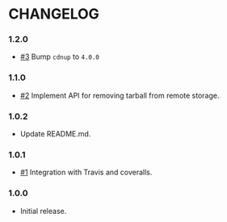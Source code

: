 # CHANGELOG

### 1.2.0

- [#3] Bump `cdnup` to `4.0.0`

### 1.1.0

- [#2] Implement API for removing tarball from remote storage.

### 1.0.2

- Update README.md.

### 1.0.1

- [#1] Integration with Travis and coveralls.

### 1.0.0

- Initial release.


[#1]: https://github.com/ywangii/await-targz/pull/1
[#2]: https://github.com/ywangii/await-targz/pull/2
[#3]: https://github.com/ywangii/await-targz/pull/3
